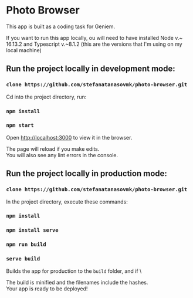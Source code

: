 # Photo Browser

This app is built as a coding task for Geniem.

If you want to run this app locally, ou will need to have installed Node v.~ 16.13.2 and Typescript v.~8.1.2 (this are the versions that I'm using on my local machine)

## Run the project locally in development mode:

### `clone https://github.com/stefanatanasovmk/photo-browser.git`

Cd into the project directory, run:

### `npm install`

### `npm start`

Open [http://localhost:3000](http://localhost:3000) to view it in the browser.

The page will reload if you make edits.\
You will also see any lint errors in the console.

## Run the project locally in production mode:

### `clone https://github.com/stefanatanasovmk/photo-browser.git`

In the project directory, execute these commands:

### `npm install`

### `npm install serve`

### `npm run build`

### `serve build`

Builds the app for production to the `build` folder, and if \

The build is minified and the filenames include the hashes.\
Your app is ready to be deployed!

